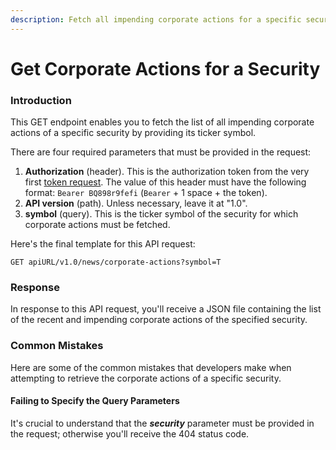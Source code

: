```yaml
---
description: Fetch all impending corporate actions for a specific security
---
```


# Get Corporate Actions for a Security

### Introduction

This GET endpoint enables you to fetch the list of all impending corporate actions of a specific security by providing its ticker symbol.

There are four required parameters that must be provided in the request:

1. **Authorization** (header). This is the authorization token from the very first [token request](broken-reference). The value of this header must have the following format: `Bearer BQ898r9fefi` (`Bearer` + 1 space + the token).
2. **API version** (path). Unless necessary, leave it at "1.0".
3. **symbol** (query). This is the ticker symbol of the security for which corporate actions must be fetched.

Here's the final template for this API request:

```
GET apiURL/v1.0/news/corporate-actions?symbol=T
```

### Response

In response to this API request, you'll receive a JSON file containing the list of the recent and impending corporate actions of the specified security.

### Common Mistakes

Here are some of the common mistakes that developers make when attempting to retrieve the corporate actions of a specific security.

#### Failing to Specify the Query Parameters

It's crucial to understand that the _**security**_ parameter must be provided in the request; otherwise you'll receive the 404 status code.

